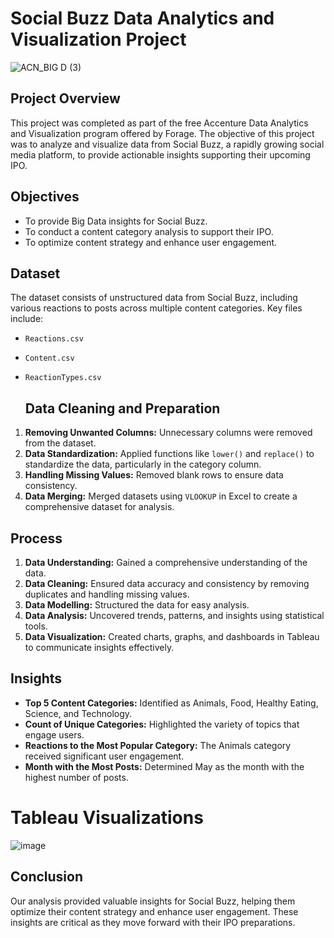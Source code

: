 # Social Buzz Data Analytics and Visualization Project
![ACN_BIG D (3)](https://github.com/user-attachments/assets/b2d99a32-c8bb-4b75-a619-d59a74d92920)

## Project Overview
This project was completed as part of the free Accenture Data Analytics and Visualization program offered by Forage. The objective of this project was to analyze and visualize data from Social Buzz, a rapidly growing social media platform, to provide actionable insights supporting their upcoming IPO.

## Objectives
- To provide Big Data insights for Social Buzz.
- To conduct a content category analysis to support their IPO.
- To optimize content strategy and enhance user engagement.

## Dataset
The dataset consists of unstructured data from Social Buzz, including various reactions to posts across multiple content categories. Key files include:
- `Reactions.csv`
- `Content.csv`
- `ReactionTypes.csv`

  ## Data Cleaning and Preparation
1. **Removing Unwanted Columns:** Unnecessary columns were removed from the dataset.
2. **Data Standardization:** Applied functions like `lower()` and `replace()` to standardize the data, particularly in the category column.
3. **Handling Missing Values:** Removed blank rows to ensure data consistency.
4. **Data Merging:** Merged datasets using `VLOOKUP` in Excel to create a comprehensive dataset for analysis.

## Process
1. **Data Understanding:** Gained a comprehensive understanding of the data.
2. **Data Cleaning:** Ensured data accuracy and consistency by removing duplicates and handling missing values.
3. **Data Modelling:** Structured the data for easy analysis.
4. **Data Analysis:** Uncovered trends, patterns, and insights using statistical tools.
5. **Data Visualization:** Created charts, graphs, and dashboards in Tableau to communicate insights effectively.

## Insights
- **Top 5 Content Categories:** Identified as Animals, Food, Healthy Eating, Science, and Technology.
- **Count of Unique Categories:** Highlighted the variety of topics that engage users.
- **Reactions to the Most Popular Category:** The Animals category received significant user engagement.
- **Month with the Most Posts:** Determined May as the month with the highest number of posts.
# Tableau Visualizations
![image](https://github.com/user-attachments/assets/9b40d775-d7ff-4ea5-9e0e-234cf07c4f18)

## Conclusion
Our analysis provided valuable insights for Social Buzz, helping them optimize their content strategy and enhance user engagement. These insights are critical as they move forward with their IPO preparations.



